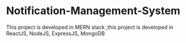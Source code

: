 # Notification-Management-System
This project is developed in MERN stack ,this project is developed in ReactJS, NodeJS, ExpressJS, MongoDB
